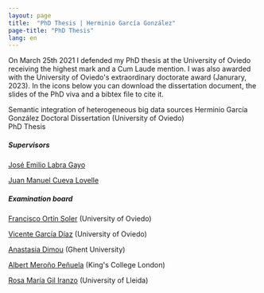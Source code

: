 ```yaml
---
layout: page
title:  "PhD Thesis | Herminio García González"
page-title: "PhD Thesis"
lang: en
---
```


On March 25th 2021 I defended my PhD thesis at the University of Oviedo receiving the highest mark and a Cum Laude mention. I was also awarded with the University of Oviedo's extraordinary doctorate award (Janurary, 2023). In the icons below you can download the dissertation document, the slides of the PhD viva and a bibtex file to cite it.

<div class="references">
    <div class="reference">
        <div class="mainInformation">
            <span class="title">Semantic integration of heterogeneous big data sources</span>
            <span class="authors">Herminio García González</span>
            <span class="venue">Doctoral Dissertation (University of Oviedo)</span>
        </div>
        <div class="otherInformation">
            <div class="typeOfVenue">
                <span class="typeOfVenueTitle bookChapter">PhD Thesis</span>
            </div>
            <div class="links">
                <a href="Garcia-GonzalezPhDThesis.bib" title="Download BibTeX"><i class="fa fa-cloud-download fa-2x"></i></a>
                <a href="Slides-viva-Herminio-Garcia-Gonzalez.pdf" title="Download slides"><i class="fa fa-file-powerpoint-o fa-2x"></i></a>
                <a href="Thesis-Herminio-Garcia-Gonzalez.pdf" title="Download PhD dissertation"><i class="fa fa-file-pdf-o fa-2x"></i></a>
            </div>
        </div>
    </div>
</div>

##### Supervisors

[José Emilio Labra Gayo](https://labra.weso.es/)

[Juan Manuel Cueva Lovelle](http://di002.edv.uniovi.es/~cueva/index.html)

##### Examination board

[Francisco Ortín Soler](https://www.reflection.uniovi.es/ortin/) (University of Oviedo)

[Vicente García Díaz](http://www.vicentegarciadiaz.com/) (University of Oviedo)

[Anastasia Dimou](https://natadimou.com/) (Ghent University)

[Albert Meroño Peñuela](https://www.albertmeronyo.org/) (King's College London)

[Rosa María Gil Iranzo](https://rhizomik.net/~rosa) (University of Lleida)


